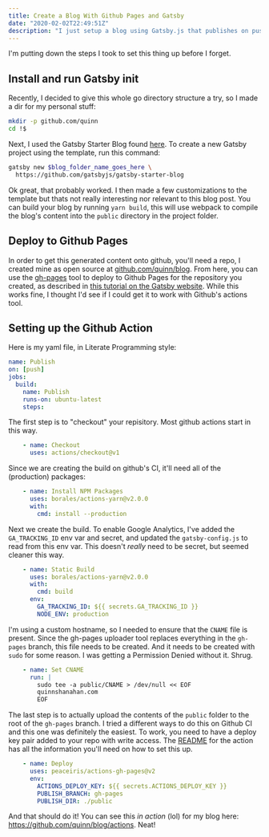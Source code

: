 ```yaml
---
title: Create a Blog With Github Pages and Gatsby
date: "2020-02-02T22:49:51Z"
description: "I just setup a blog using Gatsby.js that publishes on push using github actions to github pages."
---
```


I'm putting down the steps I took to set this thing up before I forget.

## Install and run Gatsby init

Recently, I decided to give this whole go directory structure a try, so I made a dir for my personal stuff:

```bash
mkdir -p github.com/quinn
cd !$
```

Next, I used the Gatsby Starter Blog found [here](https://www.gatsbyjs.org/starters/gatsbyjs/gatsby-starter-blog/). To create a new Gatsby project using the template, run this command:

```bash
gatsby new $blog_folder_name_goes_here \
  https://github.com/gatsbyjs/gatsby-starter-blog
```

Ok great, that probably worked. I then made a few customizations to the template but thats not really interesting nor relevant to this blog post. You can build your blog by running `yarn build`, this will use webpack to compile the blog's content into the `public` directory in the project folder.

## Deploy to Github Pages

In order to get this generated content onto github, you'll need a repo, I created mine as open source at [github.com/quinn/blog](https://github.com/quinn/blog). From here, you can use the [gh-pages](https://github.com/tschaub/gh-pages) tool to deploy to Github Pages for the repository you created, as described in [this tutorial on the Gatsby website](https://www.gatsbyjs.org/docs/how-gatsby-works-with-github-pages/). While this works fine, I thought I'd see if I could get it to work with Github's actions tool.

## Setting up the Github Action

Here is my yaml file, in Literate Programming style:


```yaml
name: Publish
on: [push]
jobs:
  build:
    name: Publish
    runs-on: ubuntu-latest
    steps:
```

The first step is to "checkout" your repisitory. Most github actions start in this way.

```yaml
    - name: Checkout
      uses: actions/checkout@v1
```

Since we are creating the build on github's CI, it'll need all of the (production) packages:

```yaml
    - name: Install NPM Packages
      uses: borales/actions-yarn@v2.0.0
      with:
        cmd: install --production
```

Next we create the build. To enable Google Analytics, I've added the `GA_TRACKING_ID` env var and secret, and updated the `gatsby-config.js` to read from this env var. This doesn't _really_ need to be secret, but seemed cleaner this way.

```yaml
    - name: Static Build
      uses: borales/actions-yarn@v2.0.0
      with:
        cmd: build
      env:
        GA_TRACKING_ID: ${{ secrets.GA_TRACKING_ID }}
        NODE_ENV: production
```

I'm using a custom hostname, so I needed to ensure that the `CNAME` file is present. Since the gh-pages uploader tool replaces everything in the `gh-pages` branch, this file needs to be created. And it needs to be created with `sudo` for some reason. I was getting a Permission Denied without it. Shrug.

```yaml
    - name: Set CNAME
      run: |
        sudo tee -a public/CNAME > /dev/null << EOF
        quinnshanahan.com
        EOF
```

The last step is to actually upload the contents of the `public` folder to the root of the `gh-pages` branch. I tried a different ways to do this on Github CI and this one was definitely the easiest. To work, you need to have a deploy key pair added to your repo with write access. The [README](https://github.com/peaceiris/actions-gh-pages#getting-started) for the action has all the information you'll need on how to set this up.

```yaml
    - name: Deploy
      uses: peaceiris/actions-gh-pages@v2
      env:
        ACTIONS_DEPLOY_KEY: ${{ secrets.ACTIONS_DEPLOY_KEY }}
        PUBLISH_BRANCH: gh-pages
        PUBLISH_DIR: ./public
```

And that should do it! You can see this _in action_ (lol) for my blog here: https://github.com/quinn/blog/actions. Neat!